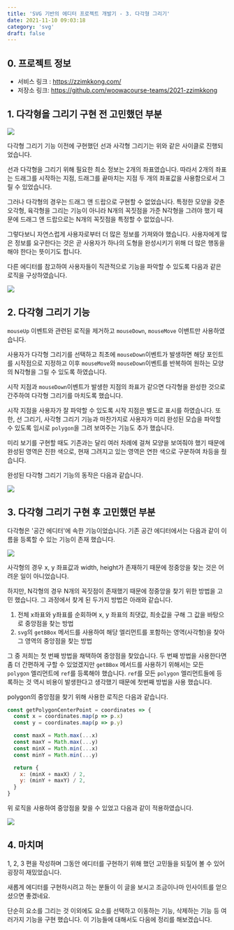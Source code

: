 ```yaml
---
title: 'SVG 기반의 에디터 프로젝트 개발기 - 3. 다각형 그리기'
date: 2021-11-10 09:03:18
category: 'svg'
draft: false
---
```


## 0. 프로젝트 정보

- 서비스 링크 : https://zzimkkong.com/
- 저장소 링크: https://github.com/woowacourse-teams/2021-zzimkkong

## 1. 다각형을 그리기 구현 전 고민했던 부분

![](./images/editor-2/draw-event.jpeg)

다각형 그리기 기능 이전에 구현했던 선과 사각형 그리기는 위와 같은 사이클로 진행되었습니다.

선과 다각형을 그리기 위해 필요한 최소 정보는 2개의 좌표였습니다. 따라서 2개의 좌표는 드래그를 시작하는 지점, 드래그를 끝마치는 지점 두 개의 좌표값을 사용함으로서 그릴 수 있었습니다.

그러나 다각형의 경우는 드래그 앤 드랍으로 구현할 수 없었습니다. 특정한 모양을 갖춘 오각형, 육각형을 그리는 기능이 아니라 N개의 꼭짓점을 가준 N각형을 그려야 했기 때문에 드래그 앤 드랍으로는 N개의 꼭짓점을 특정할 수 없었습니다.

그렇다보니 자연스럽게 사용자로부터 더 많은 정보를 가져와야 했습니다. 사용자에게 많은 정보를 요구한다는 것은 곧 사용자가 하나의 도형을 완성시키기 위해 더 많은 행동을 해야 한다는 뜻이기도 합니다.

다른 에디터를 참고하여 사용자들이 직관적으로 기능을 파악할 수 있도록 다음과 같은 로직을 구상하였습니다.

![](./images/editor-3/polygon-logic.jpg)

## 2. 다각형 그리기 기능

`mouseUp` 이벤트와 관련된 로직을 제거하고 `mouseDown`, `mouseMove` 이밴트만 사용하였습니다.

사용자가 다각형 그리기를 선택하고 최초에 `mouseDown`이벤트가 발생하면 해당 포인트를 시작점으로 지정하고 이후 `mouseMove`와 `mouseDown`이벤트를 반복하여 원하는 모양의 N각형을 그릴 수 있도록 하였습니다.

시작 지점과 `mouseDown`이벤트가 발생한 지점의 좌표가 같으면 다각형을 완성한 것으로 간주하여 다각형 그리기를 마치도록 했습니다.

시작 지점을 사용자가 잘 파악할 수 있도록 시작 지점은 별도로 표시를 하였습니다. 또한, 선 그리기, 사각형 그리기 기능과 마찬가지로 사용자가 미리 완성된 모습을 파악할 수 있도록 임시로 `polygon`을 그려 보여주는 기능도 추가 했습니다.

미리 보기를 구현할 때도 기존과는 달리 여러 차례에 걸쳐 모양을 보여줘야 했기 때문에 완성된 영역은 진한 색으로, 현재 그려지고 있는 영역은 연한 색으로 구분하여 차등을 줬습니다.

완성된 다각형 그리기 기능의 동작은 다음과 같습니다.

![](./images/editor-3/polygon-draw.gif)

## 3. 다각형 그리기 구현 후 고민했던 부분

다각형은 '공간 에디터'에 속한 기능이었습니다. 기존 공간 에디터에서는 다음과 같이 이름을 등록할 수 있는 기능이 존재 했습니다.

![](./images/editor-3/rect-name.png)

사각형의 경우 x, y 좌표값과 width, height가 존재하기 때문에 정중앙을 찾는 것은 어려운 일이 아니었습니다.

하지만, N각형의 경우 N개의 꼭짓점이 존재했기 때문에 정중앙을 찾기 위한 방법을 고민 했습니다. 그 과정에서 찾게 된 두가지 방법은 아래와 같습니다.

1. 전체 x좌표와 y좌표를 순회하며 x, y 좌표의 최댓값, 최솟값을 구해 그 값을 바탕으로 중앙점을 찾는 방법
2. `svg`의 `getBBox` 메서드를 사용하여 해당 엘리먼트를 포함하는 영역(사각형)을 찾아 그 영역의 중앙점을 찾는 방법

그 중 저희는 첫 번째 방법을 채택하여 중앙점을 찾았습니다. 두 번째 방법을 사용한다면 좀 더 간편하게 구할 수 있었겠지만 `getBBox` 메서드를 사용하기 위해서는 모든 `polygon` 엘리먼트에 `ref`를 등록해야 했습니다. `ref`를 모든 `polygon` 엘리먼트들에 등록하는 것 역시 비용이 발생한다고 생각했기 때문에 첫번째 방법을 사용 했습니다.

polygon의 중앙점을 찾기 위해 사용한 로직은 다음과 같습니다.

```js
const getPolygonCenterPoint = coordinates => {
  const x = coordinates.map(p => p.x)
  const y = coordinates.map(p => p.y)

  const maxX = Math.max(...x)
  const maxY = Math.max(...y)
  const minX = Math.min(...x)
  const minY = Math.min(...y)

  return {
    x: (minX + maxX) / 2,
    y: (minY + maxY) / 2,
  }
}
```

위 로직을 사용하여 중앙점을 찾을 수 있었고 다음과 같이 적용하였습니다.

![](./images/editor-3/polygon-name.png)

## 4. 마치며

1, 2, 3 편을 작성하며 그동안 에디터를 구현하기 위해 했던 고민들을 되짚어 볼 수 있어 굉장히 재밌었습니다.

새롭게 에디터를 구현하시려고 하는 분들이 이 글을 보시고 조금이나마 인사이트를 얻으셨으면 좋겠네요.

단순히 요소를 그리는 것 이외에도 요소를 선택하고 이동하는 기능, 삭제하는 기능 등 여러가지 기능을 구현 했습니다. 이 기능들에 대해서도 다음에 정리를 해보겠습니다.
